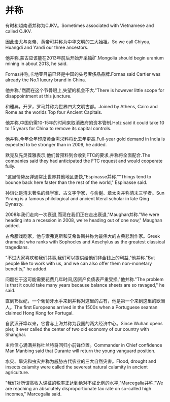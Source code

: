 # 并称

<p><span class="chinese">有时和越南语并称为CJKV。</span><span class="english">Sometimes associated with Vietnamese and called CJKV.</span></p>

<p><span class="chinese">因此蚩尤与炎帝、黄帝可并称为中华文明的三大始祖。</span><span class="english">So we call Chiyou, Huangdi and Yandi our three ancestors.</span></p>

<p><span class="chinese">他并称,蒙古应该能在2013年前后开始开采铀矿.</span><span class="english">Mongolia should begin uranium mining in about 2013, he said.</span></p>

<p><span class="chinese">Fornas并称,卡地亚目前已经是中国的头号奢侈品品牌.</span><span class="english">Fornas said Cartier was already the No.1 luxury brand in China.</span></p>

<p><span class="chinese">他并称,"然而在这个节骨眼上,失望的机会不大."</span><span class="english">There is however little scope for disappointment at this juncture.</span></p>

<p><span class="chinese">和雅典，开罗，罗马并称为世界四大文明古都。</span><span class="english">Joined by Athens, Cairo and Rome as the worlds Top four Ancient Capitals.</span></p>

<p><span class="chinese">他并称,中国仍需10-15年的时间来取消政府的资本管制.</span><span class="english">Holz said it could take 10 to 15 years for China to remove its capital controls.</span></p>

<p><span class="chinese">他并称,今年全年印度黄金需求料将比去年更高.</span><span class="english">Full-year gold demand in India is expected to be stronger than in 2009, he added.</span></p>

<p><span class="chinese">默克及先灵葆雅表示,他们曾预料到会收到FTC的要求,并称将全面配合.</span><span class="english">The companies said they had anticipated the FTC request and would cooperate fully.</span></p>

<p><span class="chinese">"这里情势反弹通常比世界其他地区更快,"Espinasse并称."</span><span class="english">"Things tend to bounce back here faster than the rest of the world," Espinasse said.</span></p>

<p><span class="chinese">孙诣让是清末著名的经学家、古文字学家，与俞樾、章太炎并称清末三学者。</span><span class="english">Sun Yirang is a famous philological and ancient literal scholar in late Qing Dynasty.</span></p>

<p><span class="chinese">2008年我们走向一次衰退,而现在我们正在走出衰退,"Maughan并称.</span><span class="english">"We were heading into a recession in 2008, we're heading out of one now," Maughan added.</span></p>

<p><span class="chinese">古希腊戏剧家，他与索弗克斯和艾希鲁斯并称为最伟大的古典悲剧作家。</span><span class="english">Greek dramatist who ranks with Sophocles and Aeschylus as the greatest classical tragedians.</span></p>

<p><span class="chinese">"不过大家喜欢和我们共事,我们可以提供给他们非金钱上的利益,"他并称.</span><span class="english">"But people like to work with us, and we can also offer them non-monetary benefits," he added.</span></p>

<p><span class="chinese">问题在于这可能需要花费几年时间,因资产负债表严重受损,"他并称.</span><span class="english">"The problem is that it could take many years because balance sheets are so ravaged," he said.</span></p>

<p><span class="chinese">直到15世纪，一个葡萄牙水手来到并称对这里的占有，他是第一个来到这里的欧洲人。</span><span class="english">The first Europeans arrived in the 1500s when a Portuguese seaman claimed Hong Kong for Portugal.</span></p>

<p><span class="chinese">自武汉开埠以来，它曾与上海并称为我国的两大经济中心。</span><span class="english">Since Wuhan opens pier, it ever called the center of two old economy of our country with Shanghai.</span></p>

<p><span class="chinese">主帅信心满满并称杜兰特将回归小前锋位置。</span><span class="english">Commander in Chief confidence Man Manbing said that Durante will return the young vanguard position.</span></p>

<p><span class="chinese">水灾、旱灾和虫灾并称为威胁古代农业的三大自然灾害。</span><span class="english">Flood, drought and insects calamity were called the severest natural calamity in ancient agriculture.</span></p>

<p><span class="chinese">"我们对所谓高收入课征的税率正达到绝对不成比例的水平,"Marcegalia并称.</span><span class="english">"We are reaching an absolutely disproportionate tax rate on so-called high incomes," Marcegalia said.</span></p>

